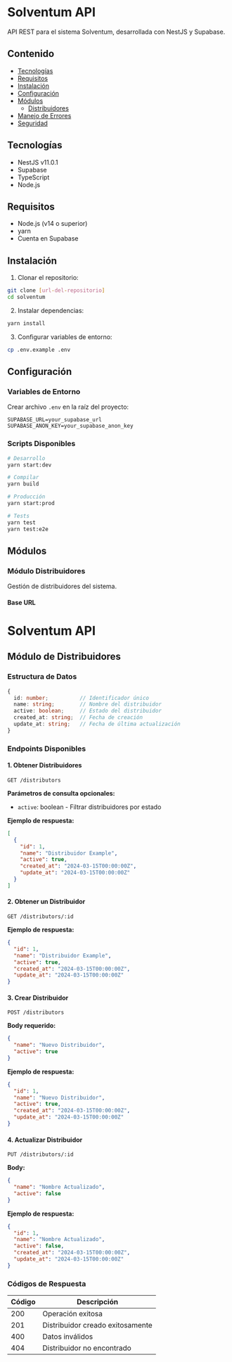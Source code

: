 # Solventum API

API REST para el sistema Solventum, desarrollada con NestJS y Supabase.

## Contenido
- [Tecnologías](#tecnologías)
- [Requisitos](#requisitos)
- [Instalación](#instalación)
- [Configuración](#configuración)
- [Módulos](#módulos)
  - [Distribuidores](#módulo-distribuidores)
- [Manejo de Errores](#manejo-de-errores)
- [Seguridad](#seguridad)

## Tecnologías

- NestJS v11.0.1
- Supabase
- TypeScript
- Node.js

## Requisitos

- Node.js (v14 o superior)
- yarn
- Cuenta en Supabase

## Instalación

1. Clonar el repositorio:
```bash
git clone [url-del-repositorio]
cd solventum
```

2. Instalar dependencias:
```bash
yarn install
```

3. Configurar variables de entorno:
```bash
cp .env.example .env
```

## Configuración

### Variables de Entorno

Crear archivo `.env` en la raíz del proyecto:

```env
SUPABASE_URL=your_supabase_url
SUPABASE_ANON_KEY=your_supabase_anon_key
```

### Scripts Disponibles

```bash
# Desarrollo
yarn start:dev

# Compilar
yarn build

# Producción
yarn start:prod

# Tests
yarn test
yarn test:e2e
```

## Módulos

### Módulo Distribuidores

Gestión de distribuidores del sistema.

#### Base URL


# Solventum API

## Módulo de Distribuidores

### Estructura de Datos
```typescript
{
  id: number;          // Identificador único
  name: string;        // Nombre del distribuidor
  active: boolean;     // Estado del distribuidor
  created_at: string;  // Fecha de creación
  update_at: string;   // Fecha de última actualización
}
```

### Endpoints Disponibles

#### 1. Obtener Distribuidores
```http
GET /distributors
```

**Parámetros de consulta opcionales:**
- `active`: boolean - Filtrar distribuidores por estado

**Ejemplo de respuesta:**
```json
[
  {
    "id": 1,
    "name": "Distribuidor Example",
    "active": true,
    "created_at": "2024-03-15T00:00:00Z",
    "update_at": "2024-03-15T00:00:00Z"
  }
]
```

#### 2. Obtener un Distribuidor
```http
GET /distributors/:id
```

**Ejemplo de respuesta:**
```json
{
  "id": 1,
  "name": "Distribuidor Example",
  "active": true,
  "created_at": "2024-03-15T00:00:00Z",
  "update_at": "2024-03-15T00:00:00Z"
}
```

#### 3. Crear Distribuidor
```http
POST /distributors
```

**Body requerido:**
```json
{
  "name": "Nuevo Distribuidor",
  "active": true
}
```

**Ejemplo de respuesta:**
```json
{
  "id": 1,
  "name": "Nuevo Distribuidor",
  "active": true,
  "created_at": "2024-03-15T00:00:00Z",
  "update_at": "2024-03-15T00:00:00Z"
}
```

#### 4. Actualizar Distribuidor
```http
PUT /distributors/:id
```

**Body:**
```json
{
  "name": "Nombre Actualizado",
  "active": false
}
```

**Ejemplo de respuesta:**
```json
{
  "id": 1,
  "name": "Nombre Actualizado",
  "active": false,
  "created_at": "2024-03-15T00:00:00Z",
  "update_at": "2024-03-15T00:00:00Z"
}
```

### Códigos de Respuesta

| Código | Descripción |
|--------|-------------|
| 200    | Operación exitosa |
| 201    | Distribuidor creado exitosamente |
| 400    | Datos inválidos |
| 404    | Distribuidor no encontrado |